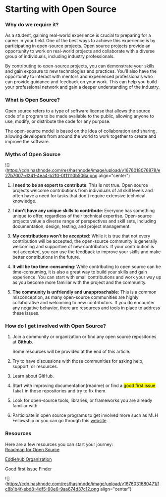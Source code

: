 # Starting with Open Source

### Why do we require it?

As a student, gaining real-world experience is crucial to preparing for a career in your field. One of the best ways to achieve this experience is by participating in open-source projects. Open source projects provide an opportunity to work on real-world projects and collaborate with a diverse group of individuals, including industry professionals.

By contributing to open-source projects, you can demonstrate your skills and gain exposure to new technologies and practices. You'll also have the opportunity to interact with mentors and experienced professionals who can provide guidance and feedback on your work. This can help you build your professional network and gain a deeper understanding of the industry.

### What is **Open Source**?

Open source refers to a type of software license that allows the source code of a program to be made available to the public, allowing anyone to use, modify, or distribute the code for any purpose.

The open-source model is based on the idea of collaboration and sharing, allowing developers from around the world to work together to create and improve the software.

### Myths of Open Source

![](https://cdn.hashnode.com/res/hashnode/image/upload/v1676018076878/e27b7007-d241-4ea4-b2f0-0f11110b506a.png align="center")

1. **I need to be an expert to contribute**: This is not true. Open source projects welcome contributions from individuals of all skill levels and often have a need for tasks that don't require extensive technical knowledge.
    
2. **I don't have any unique skills to contribute**: Everyone has something unique to offer, regardless of their technical expertise. Open-source projects value a diverse range of perspectives and skill sets, including documentation, design, testing, and project management.
    
3. **My contributions won't be accepted:** While it is true that not every contribution will be accepted, the open-source community is generally welcoming and supportive of new contributors. If your contribution is not accepted, you can use the feedback to improve your skills and make better contributions in the future.
    
4. **It will be too time-consuming**: While contributing to open source can be time-consuming, it is also a great way to build your skills and gain experience. You can start with small contributions and work your way up as you become more familiar with the project and the community.
    
5. **The community is unfriendly and unapproachable**: This is a common misconception, as many open-source communities are highly collaborative and welcoming to new contributors. If you do encounter any negative behavior, there are resources and tools in place to address these issues.
    

### How do I get involved with **Open Source?**

1. Join a community or organization or find any open source repositories at **Github**.
    
    Some resources will be provided at the end of this article.
    
2. Try to have discussions with those communities for asking help, support, or resources.
    
3. Learn about GitHub.
    
4. Start with improving documentation(readme) or find a <mark>good first issue</mark> `label` in those repositories and try to fix them.
    
5. Look for open-source tools, libraries, or frameworks you are already familiar with.
    
6. Participate in open source programs to get involved more such as MLH Fellowship or you can go through this [website](https://blog.wemakedevs.org/25-paid-open-source-programs-and-internships).
    

### Resources

Here are a few resources you can start your journey:  
[Roadmap for Open Source](https://github.com/WeMakeDevs/roadmaps/tree/main/Open-Source)

[Eddiehub Organization](https://github.com/EddieHubCommunity)

[Good first Issue Finder](https://goodfirstissue.dev/)

![](https://cdn.hashnode.com/res/hashnode/image/upload/v1676031680471/fc8b1b4f-ebd8-4df5-90e6-9aa674d37c12.png align="center")